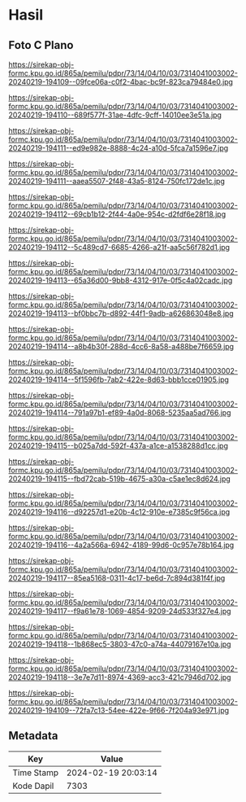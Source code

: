 # Hasil

## Foto C Plano

https://sirekap-obj-formc.kpu.go.id/865a/pemilu/pdpr/73/14/04/10/03/7314041003002-20240219-194109--09fce06a-c0f2-4bac-bc9f-823ca79484e0.jpg

https://sirekap-obj-formc.kpu.go.id/865a/pemilu/pdpr/73/14/04/10/03/7314041003002-20240219-194110--689f577f-31ae-4dfc-9cff-14010ee3e51a.jpg

https://sirekap-obj-formc.kpu.go.id/865a/pemilu/pdpr/73/14/04/10/03/7314041003002-20240219-194111--ed9e982e-8888-4c24-a10d-5fca7a1596e7.jpg

https://sirekap-obj-formc.kpu.go.id/865a/pemilu/pdpr/73/14/04/10/03/7314041003002-20240219-194111--aaea5507-2f48-43a5-8124-750fc172de1c.jpg

https://sirekap-obj-formc.kpu.go.id/865a/pemilu/pdpr/73/14/04/10/03/7314041003002-20240219-194112--69cb1b12-2f44-4a0e-954c-d2fdf6e28f18.jpg

https://sirekap-obj-formc.kpu.go.id/865a/pemilu/pdpr/73/14/04/10/03/7314041003002-20240219-194112--5c489cd7-6685-4266-a21f-aa5c56f782d1.jpg

https://sirekap-obj-formc.kpu.go.id/865a/pemilu/pdpr/73/14/04/10/03/7314041003002-20240219-194113--65a36d00-9bb8-4312-917e-0f5c4a02cadc.jpg

https://sirekap-obj-formc.kpu.go.id/865a/pemilu/pdpr/73/14/04/10/03/7314041003002-20240219-194113--bf0bbc7b-d892-44f1-9adb-a626863048e8.jpg

https://sirekap-obj-formc.kpu.go.id/865a/pemilu/pdpr/73/14/04/10/03/7314041003002-20240219-194114--a8b4b30f-288d-4cc6-8a58-a488be7f6659.jpg

https://sirekap-obj-formc.kpu.go.id/865a/pemilu/pdpr/73/14/04/10/03/7314041003002-20240219-194114--5f1596fb-7ab2-422e-8d63-bbb1cce01905.jpg

https://sirekap-obj-formc.kpu.go.id/865a/pemilu/pdpr/73/14/04/10/03/7314041003002-20240219-194114--791a97b1-ef89-4a0d-8068-5235aa5ad766.jpg

https://sirekap-obj-formc.kpu.go.id/865a/pemilu/pdpr/73/14/04/10/03/7314041003002-20240219-194115--b025a7dd-592f-437a-a1ce-a1538288d1cc.jpg

https://sirekap-obj-formc.kpu.go.id/865a/pemilu/pdpr/73/14/04/10/03/7314041003002-20240219-194115--fbd72cab-519b-4675-a30a-c5ae1ec8d624.jpg

https://sirekap-obj-formc.kpu.go.id/865a/pemilu/pdpr/73/14/04/10/03/7314041003002-20240219-194116--d92257d1-e20b-4c12-910e-e7385c9f56ca.jpg

https://sirekap-obj-formc.kpu.go.id/865a/pemilu/pdpr/73/14/04/10/03/7314041003002-20240219-194116--4a2a566a-6942-4189-99d6-0c957e78b164.jpg

https://sirekap-obj-formc.kpu.go.id/865a/pemilu/pdpr/73/14/04/10/03/7314041003002-20240219-194117--85ea5168-0311-4c17-be6d-7c894d381f4f.jpg

https://sirekap-obj-formc.kpu.go.id/865a/pemilu/pdpr/73/14/04/10/03/7314041003002-20240219-194117--f9a61e78-1069-4854-9209-24d533f327e4.jpg

https://sirekap-obj-formc.kpu.go.id/865a/pemilu/pdpr/73/14/04/10/03/7314041003002-20240219-194118--1b868ec5-3803-47c0-a74a-44079167e10a.jpg

https://sirekap-obj-formc.kpu.go.id/865a/pemilu/pdpr/73/14/04/10/03/7314041003002-20240219-194118--3e7e7d11-8974-4369-acc3-421c7946d702.jpg

https://sirekap-obj-formc.kpu.go.id/865a/pemilu/pdpr/73/14/04/10/03/7314041003002-20240219-194109--72fa7c13-54ee-422e-9f66-7f204a93e971.jpg


## Metadata

| Key        | Value               |
| ---------- | ------------------- |
| Time Stamp | 2024-02-19 20:03:14 |
| Kode Dapil | 7303                |



